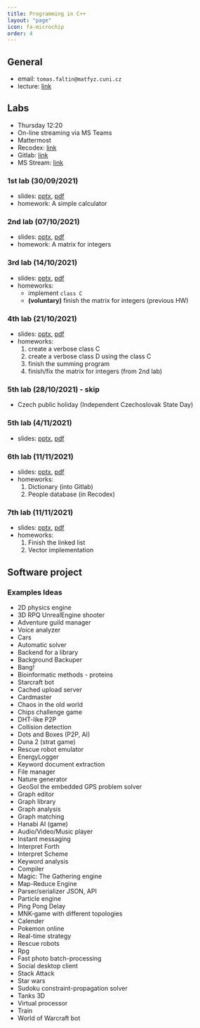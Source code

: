 ```yaml
---
title: Programming in C++
layout: "page"
icon: fa-microchip
order: 4
---
```


## General
- email: `tomas.faltin@matfyz.cuni.cz`
- lecture: [link](https://www.ksi.mff.cuni.cz/teaching/nprg041-web/)

## Labs
- Thursday 12:20
- On-line streaming via MS Teams
- Mattermost
- Recodex: [link](https://recodex.mff.cuni.cz/)
- Gitlab: [link](https://gitlab.mff.cuni.cz/)
- MS Stream: [link](https://web.microsoftstream.com)

### 1st lab (30/09/2021)
- slides: [pptx](data/2021-22/cpp/ex01.pptx), [pdf](data/2021-22/cpp/ex01.pdf)
- homework: A simple calculator

### 2nd lab (07/10/2021)
- slides: [pptx](data/2021-22/cpp/ex02.pptx), [pdf](data/2021-22/cpp/ex02.pdf)
- homework: A matrix for integers

### 3rd lab (14/10/2021)
- slides: [pptx](data/2021-22/cpp/ex03.pptx), [pdf](data/2021-22/cpp/ex03.pdf)
- homeworks:
	- implement `class C`
	- **(voluntary)** finish the matrix for integers (previous HW)

### 4th lab (21/10/2021)
- slides: [pptx](data/2021-22/cpp/ex04.pptx), [pdf](data/2021-22/cpp/ex04.pdf)
- homeworks:
	1. create a verbose class C
	2. create a verbose class D using the class C
	3. finish the summing program
	4. finish/fix the matrix for integers (from 2nd lab)

### 5th lab (28/10/2021) - skip
- Czech public holiday (Independent Czechoslovak State Day)

### 5th lab (4/11/2021)
- slides: [pptx](data/2021-22/cpp/ex05.pptx), [pdf](data/2021-22/cpp/ex05.pdf)

### 6th lab (11/11/2021)
- slides: [pptx](data/2021-22/cpp/ex06.pptx), [pdf](data/2021-22/cpp/ex06.pdf)
- homeworks:
	1. Dictionary (into Gitlab)
	2. People database (in Recodex)
	
### 7th lab (11/11/2021)
- slides: [pptx](data/2021-22/cpp/ex07.pptx), [pdf](data/2021-22/cpp/ex07.pdf)
- homeworks:
	1. Finish the linked list
	2. Vector implementation


## Software project
### Examples Ideas
- 2D physics engine
- 3D RPQ UnrealEngine shooter
- Adventure guild manager
- Voice analyzer
- Cars
- Automatic solver
- Backend for a library
- Background Backuper
- Bang!
- Bioinformatic methods - proteins
- Starcraft bot
- Cached upload server
- Cardmaster
- Chaos in the old world
- Chips challenge game
- DHT-like P2P
- Collision detection
- Dots and Boxes (P2P, AI)
- Duna 2 (strat game)
- Rescue robot emulator
- EnergyLogger
- Keyword document extraction
- File manager
- Nature generator
- GeoSol the embedded GPS problem solver
- Graph editor
- Graph library
- Graph analysis
- Graph matching
- Hanabi AI (game)
- Audio/Video/Music player
- Instant messaging
- Interpret Forth
- Interpret Scheme
- Keyword analysis
- Compiler 
- Magic: The Gathering engine
- Map-Reduce Engine
- Parser/serializer JSON, API
- Particle engine
- Ping Pong Delay
- MNK-game with different topologies
- Calender
- Pokemon online
- Real-time strategy
- Rescue robots
- Rpg
- Fast photo batch-processing 
- Social desktop client
- Stack Attack
- Star wars
- Sudoku constraint-propagation solver
- Tanks 3D
- Virtual processor
- Train
- World of Warcraft bot